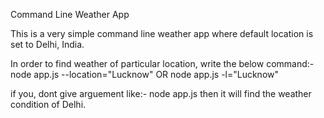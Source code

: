 Command Line Weather App

This is a very simple command line weather app where default location is set to Delhi, India.

In order to find weather of particular location,
write the below command:-
node app.js --location="Lucknow"  OR node app.js -l="Lucknow"

if you, dont give arguement like:-
node app.js
then it will find the weather condition of Delhi.
